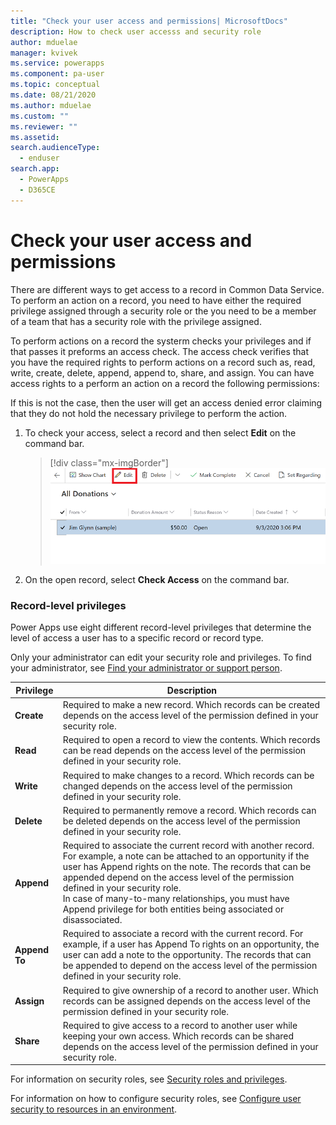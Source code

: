 ```yaml
---
title: "Check your user access and permissions| MicrosoftDocs"
description: How to check user accesss and security role
author: mduelae
manager: kvivek
ms.service: powerapps
ms.component: pa-user
ms.topic: conceptual
ms.date: 08/21/2020
ms.author: mduelae
ms.custom: ""
ms.reviewer: ""
ms.assetid: 
search.audienceType: 
  - enduser
search.app: 
  - PowerApps
  - D365CE
---
```


# Check your user access and permissions

There are different ways to get access to a record in Common Data Service. To perform an action on a record, you need to have either the required privilege assigned through a security role or the you need to be a member of a team that has a security role with the privilege assigned.


To perform actions on a record the systerm checks your privileges and if that passes it preforms an access check. The access check verifies that you have the required rights to perform actions on a record such as, read, write, create, delete, append, append to, share, and assign. You can have access rights to a perform an action on a record the following permissions:








If this is not the case, then the user will get an access denied error claiming that they do not hold the necessary privilege to perform the action.



1. To check your access, select a record and then select **Edit** on the command bar.

    > [!div class="mx-imgBorder"]
    > ![Select a record to edit it](media/edit_record.png "Select a record to edit it")
  
2. On the open record, select **Check Access** on the command bar.
    
### Record-level privileges  
Power Apps use eight different record-level privileges that determine the level of access a user has to a specific record or record type. 

Only your administrator can edit your security role and privileges. To find your administrator, see [Find your administrator or support person](https://docs.microsoft.com/powerapps/user/find-admin).
  
|Privilege|Description|  
|---------------|-----------------|  
|**Create**|Required to make a new record. Which records can be created depends on the access level of the permission defined in your security role.|  
|**Read**|Required to open a record to view the contents. Which records can be read depends on the access level of the permission defined in your security role.|  
|**Write**|Required to make changes to a record. Which records can be changed depends on the access level of the permission defined in your security role.|  
|**Delete**|Required to permanently remove a record. Which records can be deleted depends on the access level of the permission defined in your security role.|  
|**Append**|Required to associate the current record with another record. For example, a note can be attached to an opportunity if the user has Append rights on the note. The records that can be appended depend on the access level of the permission defined in your security role.<br /> In case of many-to-many relationships, you must have Append privilege for both entities being associated or disassociated.|  
|**Append To**|Required to associate a record with the current record. For example, if a user has Append To rights on an opportunity, the user can add a note to the opportunity. The records that can be appended to depend on the access level of the permission defined in your security role.|  
|**Assign**|Required to give ownership of a record to another user. Which records can be assigned depends on the access level of the permission defined in your security role.|  
|**Share**|Required to give access to a record to another user while keeping your own access. Which records can be shared depends on the access level of the permission defined in your security role.| 
    
 
For information on security roles, see [Security roles and privileges](https://docs.microsoft.com/power-platform/admin/security-roles-privileges). 

For information on how to configure security roles, see [Configure user security to resources in an environment](https://docs.microsoft.com/power-platform/admin/database-security).



    
  
  
